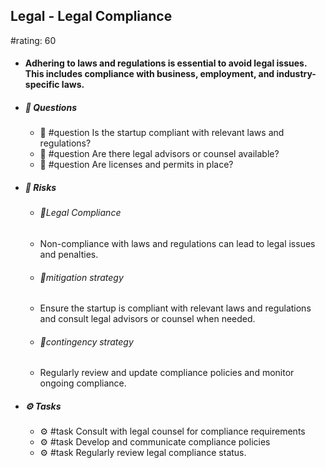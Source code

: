 ## Legal - Legal Compliance
#rating: 60
- #### Adhering to laws and regulations is essential to avoid legal issues. This includes compliance with business, employment, and industry-specific laws.
- ##### 💭 Questions
  - 💭 #question Is the startup compliant with relevant laws and regulations?
  - 💭 #question Are there legal advisors or counsel available?
  - 💭 #question Are licenses and permits in place?
- ##### 🚨 Risks
  - ###### 🚨Legal Compliance
  - Non-compliance with laws and regulations can lead to legal issues and penalties.
  - ###### 🚨mitigation strategy
  - Ensure the startup is compliant with relevant laws and regulations and consult legal advisors or counsel when needed.
  - ###### 🚨contingency strategy
  - Regularly review and update compliance policies and monitor ongoing compliance.
- ##### ⚙️ Tasks
  - ⚙️ #task Consult with legal counsel for compliance requirements
  - ⚙️ #task  Develop and communicate compliance policies
  - ⚙️ #task  Regularly review legal compliance status.


